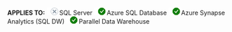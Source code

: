 <Token>**APPLIES TO:** ![No](media/no-icon.png)SQL Server ![Yes](media/yes-icon.png)Azure SQL Database ![Yes](media/yes-icon.png)Azure Synapse Analytics (SQL DW) ![Yes](media/yes-icon.png)Parallel Data Warehouse </Token>
